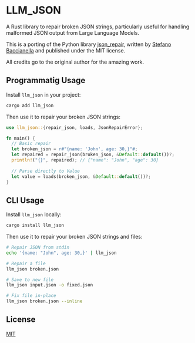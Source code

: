 # LLM_JSON

A Rust library to repair broken JSON strings, particularly useful for handling malformed JSON output from Large Language Models.

This is a porting of the Python library [json_repair](https://github.com/mangiucugna/json_repair), written by [Stefano Baccianella](https://github.com/mangiucugna) and published under the MIT license.

All credits go to the original author for the amazing work.

## Programmatig Usage

Install `llm_json` in your project: 

```sh
cargo add llm_json
```

Then use it to repair your broken JSON strings:

```rust
use llm_json::{repair_json, loads, JsonRepairError};

fn main() {
  // Basic repair
  let broken_json = r#"{name: 'John', age: 30,}"#;
  let repaired = repair_json(broken_json, &Default::default())?;
  println!("{}", repaired); // {"name": "John", "age": 30}
  
  // Parse directly to Value
  let value = loads(broken_json, &Default::default())?;
}
```

## CLI Usage

Install `llm_json` locally:

```sh
cargo install llm_json
```

Then use it to repair your broken JSON strings and files:

```sh
# Repair JSON from stdin
echo '{name: "John", age: 30,}' | llm_json

# Repair a file
llm_json broken.json

# Save to new file
llm_json input.json -o fixed.json

# Fix file in-place
llm_json broken.json --inline
```

## License

[MIT](/LICENSE.md)